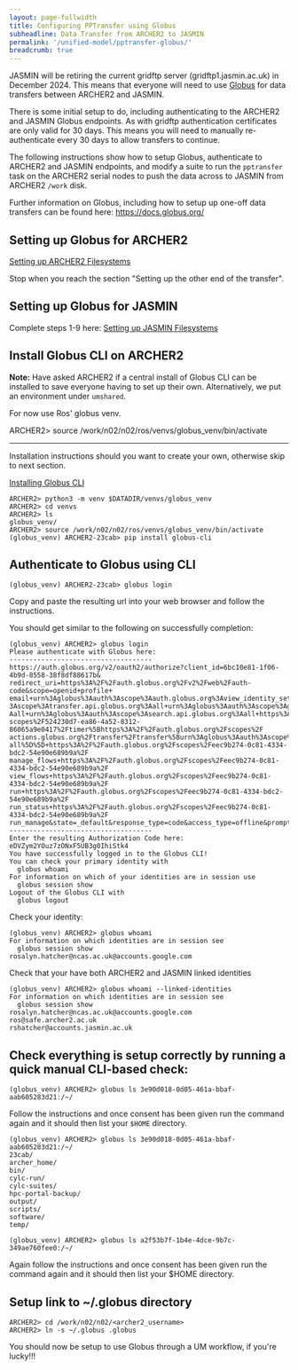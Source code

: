 ```yaml
---
layout: page-fullwidth
title: Configuring PPTransfer using Globus
subheadline: Data Transfer from ARCHER2 to JASMIN
permalink: '/unified-model/pptransfer-globus/'
breadcrumb: true
---
```

JASMIN will be retiring the current gridftp server (gridftp1.jasmin.ac.uk) in December 2024.
This means that everyone will need to use [Globus](https://docs.globus.org/) for data transfers between ARCHER2 and JASMIN.

There is some initial setup to do, including authenticating to the ARCHER2 and JASMIN Globus endpoints.  As with gridftp
authentication certificates are only valid for 30 days.  This means you will need to manually re-authenticate every 30 days
to allow transfers to continue.

The following instructions show how to setup Globus, authenticate to ARCHER2 and JASMIN endpoints, and modify a suite to 
run the `pptransfer` task on the ARCHER2 serial nodes to push the data across to 
JASMIN from ARCHER2 `/work` disk. 

Further information on Globus, including how to setup up one-off data transfers can be found here: https://docs.globus.org/

## Setting up Globus for ARCHER2

[Setting up ARCHER2 Filesystems](https://docs.archer2.ac.uk/data-tools/globus/#setting-up-archer2-filesystems)

Stop when you reach the section "Setting up the other end of the transfer".

## Setting up Globus for JASMIN

Complete steps 1-9 here:
[Setting up JASMIN Filesystems](https://help.jasmin.ac.uk/docs/data-transfer/globus-transfers-with-jasmin/)

## Install Globus CLI on ARCHER2

**Note:** Have asked ARCHER2 if a central install of Globus CLI can be installed to save everyone having to set up their own. Alternatively, we put an environment under `umshared`.

For now use Ros' globus venv.

ARCHER2> source /work/n02/n02/ros/venvs/globus_venv/bin/activate

------

Installation instructions should you want to create your own, otherwise skip to next section.

[Installing Globus CLI](https://docs.globus.org/cli)

```
ARCHER2> python3 -m venv $DATADIR/venvs/globus_venv
ARCHER2> cd venvs
ARCHER2> ls
globus_venv/
ARCHER2> source /work/n02/n02/ros/venvs/globus_venv/bin/activate
(globus_venv) ARCHER2-23cab> pip install globus-cli
```

## Authenticate to Globus using CLI
```
(globus_venv) ARCHER2-23cab> globus login
```

Copy and paste the resulting url into your web browser and follow the instructions.

You should get similar to the following on successfully completion:

```
(globus_venv) ARCHER2> globus login
Please authenticate with Globus here:
------------------------------------
https://auth.globus.org/v2/oauth2/authorize?client_id=6bc10e81-1f06-4b9d-8558-38f8df88617b&
redirect_uri=https%3A%2F%2Fauth.globus.org%2Fv2%2Fweb%2Fauth-code&scope=openid+profile+
email+urn%3Aglobus%3Aauth%3Ascope%3Aauth.globus.org%3Aview_identity_set+urn%3Aglobus%3Aauth%
3Ascope%3Atransfer.api.globus.org%3Aall+urn%3Aglobus%3Aauth%3Ascope%3Agroups.api.globus.org%3
Aall+urn%3Aglobus%3Aauth%3Ascope%3Asearch.api.globus.org%3Aall+https%3A%2F%2Fauth.globus.org%2F
scopes%2F524230d7-ea86-4a52-8312-86065a9e0417%2Ftimer%5Bhttps%3A%2F%2Fauth.globus.org%2Fscopes%2F
actions.globus.org%2Ftransfer%2Ftransfer%5Burn%3Aglobus%3Aauth%3Ascope%3Atransfer.api.globus.org%3A
all%5D%5D+https%3A%2F%2Fauth.globus.org%2Fscopes%2Feec9b274-0c81-4334-bdc2-54e90e689b9a%2F
manage_flows+https%3A%2F%2Fauth.globus.org%2Fscopes%2Feec9b274-0c81-4334-bdc2-54e90e689b9a%2F
view_flows+https%3A%2F%2Fauth.globus.org%2Fscopes%2Feec9b274-0c81-4334-bdc2-54e90e689b9a%2F
run+https%3A%2F%2Fauth.globus.org%2Fscopes%2Feec9b274-0c81-4334-bdc2-54e90e689b9a%2F
run_status+https%3A%2F%2Fauth.globus.org%2Fscopes%2Feec9b274-0c81-4334-bdc2-54e90e689b9a%2F
run_manage&state=_default&response_type=code&access_type=offline&prompt=login
------------------------------------
Enter the resulting Authorization Code here: eDVZym2YOuz7zONxF5UB3g0IhiStk4
You have successfully logged in to the Globus CLI!
You can check your primary identity with
  globus whoami
For information on which of your identities are in session use
  globus session show
Logout of the Globus CLI with
  globus logout
```

Check your identity:
```
(globus_venv) ARCHER2> globus whoami
For information on which identities are in session see
  globus session show
rosalyn.hatcher@ncas.ac.uk@accounts.google.com
```

Check that your have both ARCHER2 and JASMIN linked identities
```
(globus_venv) ARCHER2> globus whoami --linked-identities
For information on which identities are in session see
  globus session show
rosalyn.hatcher@ncas.ac.uk@accounts.google.com
ros@safe.archer2.ac.uk
rshatcher@accounts.jasmin.ac.uk
```

## Check everything is setup correctly by running a quick manual CLI-based check:

`(globus_venv) ARCHER2> globus ls 3e90d018-0d05-461a-bbaf-aab605283d21:/~/`

Follow the instructions and once consent has been given run the command again and it should then list your `$HOME` directory.

```
(globus_venv) ARCHER2> globus ls 3e90d018-0d05-461a-bbaf-aab605283d21:/~/
23cab/
archer_home/
bin/
cylc-run/
cylc-suites/
hpc-portal-backup/
output/
scripts/
software/
temp/
```

`(globus_venv) ARCHER2> globus ls a2f53b7f-1b4e-4dce-9b7c-349ae760fee0:/~/`

Again follow the instructions and once consent has been given run the command again and it should then list your $HOME directory.

## Setup link to ~/.globus directory

```
ARCHER2> cd /work/n02/n02/<archer2_username>
ARCHER2> ln -s ~/.globus .globus
```

You should now be setup to use Globus through a UM workflow, if you're lucky!!! 




